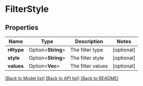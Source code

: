 # FilterStyle

## Properties

Name | Type | Description | Notes
------------ | ------------- | ------------- | -------------
**r#type** | Option<**String**> | The filter type | [optional]
**style** | Option<**String**> | The filter style | [optional]
**values** | Option<**Vec<String>**> | The filter values | [optional]

[[Back to Model list]](../README.md#documentation-for-models) [[Back to API list]](../README.md#documentation-for-api-endpoints) [[Back to README]](../README.md)


